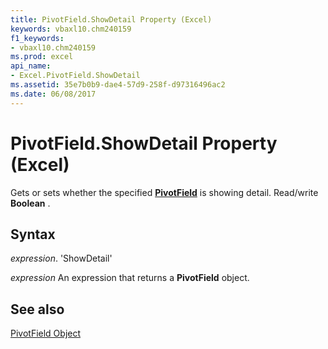 ```yaml
---
title: PivotField.ShowDetail Property (Excel)
keywords: vbaxl10.chm240159
f1_keywords:
- vbaxl10.chm240159
ms.prod: excel
api_name:
- Excel.PivotField.ShowDetail
ms.assetid: 35e7b0b9-dae4-57d9-258f-d97316496ac2
ms.date: 06/08/2017
---
```



# PivotField.ShowDetail Property (Excel)

Gets or sets whether the specified  **[PivotField](Excel.PivotField.md)** is showing detail. Read/write **Boolean** .


## Syntax

 _expression_. 'ShowDetail'

 _expression_ An expression that returns a **PivotField** object.


## See also


[PivotField Object](Excel.PivotField.md)

